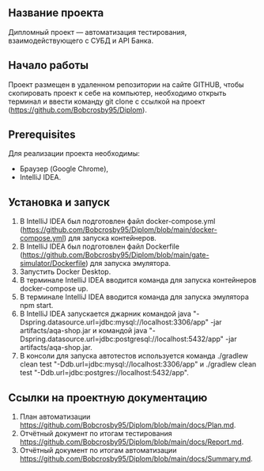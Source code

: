 ## Название проекта
Дипломный проект — автоматизация тестирования, взаимодействующего с СУБД и API Банка.

## Начало работы
Проект размещен в удаленном репозитории на сайте GITHUB, чтобы скопировать проект к себе на компьютер, необходимо открыть терминал и ввести команду git clone с ссылкой на проект (https://github.com/Bobcrosby95/Diplom).

## Prerequisites
Для реализации проекта необходимы:
- Браузер (Google Chrome),
- IntelliJ IDEA.

## Установка и запуск
1. В IntelliJ IDEA был подготовлен файл docker-compose.yml (https://github.com/Bobcrosby95/Diplom/blob/main/docker-compose.yml) для запуска контейнеров.
2. В IntelliJ IDEA был подготовлен файл Dockerfile (https://github.com/Bobcrosby95/Diplom/blob/main/gate-simulator/Dockerfile) для запуска эмулятора.
3. Запустить Docker Desktop.
4. В терминале IntelliJ IDEA вводится команда для запуска контейнеров docker-compose up.
5. В терминале IntelliJ IDEA вводится команда для запуска эмулятора npm start.
6. В IntelliJ IDEA запускается джарник командой java "-Dspring.datasource.url=jdbc:mysql://localhost:3306/app" -jar artifacts/aqa-shop.jar и командой java "-Dspring.datasource.url=jdbc:postgresql://localhost:5432/app" -jar artifacts/aqa-shop.jar.
7. В консоли для запуска автотестов используется команда ./gradlew clean test "-Ddb.url=jdbc:mysql://localhost:3306/app" и ./gradlew clean test "-Ddb.url=jdbc:postgres://localhost:5432/app".

## Ссылки на проектную документацию
1. План автоматизации https://github.com/Bobcrosby95/Diplom/blob/main/docs/Plan.md.
2. Отчётный документ по итогам тестирования https://github.com/Bobcrosby95/Diplom/blob/main/docs/Report.md.
3. Отчётный документ по итогам автоматизации https://github.com/Bobcrosby95/Diplom/blob/main/docs/Summary.md.
